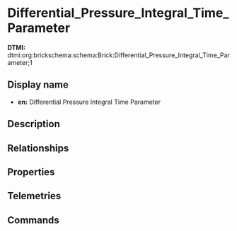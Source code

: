 # Differential_Pressure_Integral_Time_Parameter
**DTMI:** dtmi:org:brickschema:schema:Brick:Differential_Pressure_Integral_Time_Parameter;1
## Display name
- **en:** Differential Pressure Integral Time Parameter
## Description
## Relationships
## Properties
## Telemetries
## Commands
